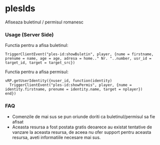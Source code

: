 # plesIds
Afiseaza buletinul / permisul romanesc

### Usage (Server Side)

Functia pentru a afisa buletinul:
```
TriggerClientEvent("ples-id:showBuletin", player, {nume = firstname, prenume = name, age = age, adresa = home.." Nr. "..number, usr_id = target_id, target = target_src})
```

Functia pentru a afisa permisul:
```
vRP.getUserIdentity({nuser_id, function(identity)
  TriggerClientEvent("ples-id:showPermis", player, {nume = identity.firstname, prenume = identity.name, target = nplayer})
end})
```

### FAQ
- Comenzile de mai sus se pun oriunde doriti ca buletinul/permisul sa fie afisat
- Aceasta resursa a fost postata gratis deoarece au existat tentative de vanzare la aceasta resursa, de aceea nu ofer support pentru aceasta resursa, aveti informatiile necesare mai sus.
